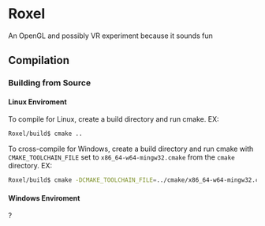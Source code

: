 # Roxel
An OpenGL and possibly VR experiment because it sounds fun

## Compilation
### Building from Source
#### Linux Enviroment
To compile for Linux, create a build directory and run cmake. EX:
```bash
Roxel/build$ cmake ..
```
To cross-compile for Windows, create a build directory and run cmake with `CMAKE_TOOLCHAIN_FILE` set to `x86_64-w64-mingw32.cmake` from the `cmake` directory. EX:
```bash
Roxel/build$ cmake -DCMAKE_TOOLCHAIN_FILE=../cmake/x86_64-w64-mingw32.cmake ..
```
#### Windows Enviroment
?
